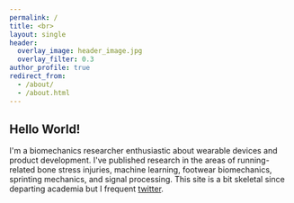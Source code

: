 ```yaml
---
permalink: /
title: <br>
layout: single
header:
  overlay_image: header_image.jpg
  overlay_filter: 0.3
author_profile: true
redirect_from: 
  - /about/
  - /about.html
---
```

## Hello World!
I'm a biomechanics researcher enthusiastic about wearable devices and product development.
I've published research in the areas of running-related bone stress injuries, machine learning, footwear biomechanics, sprinting mechanics, and signal processing. This site is a bit skeletal since departing academia but I frequent [twitter](https://twitter.com/Ryan_Alcantara_).
